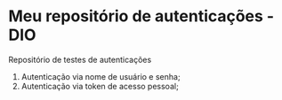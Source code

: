 # Meu repositório de autenticações - DIO
Repositório de testes de autenticações

1. Autenticação via nome de usuário e senha;
2. Autenticação via token de acesso pessoal;
